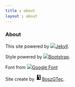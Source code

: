 ```yaml
---
title : about
layout : about
---
```

### About

This site powered by [<img height="20px" src="https://user-images.githubusercontent.com/95701554/175357969-412afad4-79f5-47e0-bb89-f87739526d39.png"/>Jekyll](https://jekyllrb.com).

Style powered by [<img height="20px" src="https://user-images.githubusercontent.com/95701554/175357806-8a7215d3-0316-4899-bf9d-7fab1f36161e.png"/>Bootstrap](https://getbootstrap.com).

Font from [<img height="15px" src="https://user-images.githubusercontent.com/95701554/175357184-8251b262-9d3e-44e7-ae41-5390a935947c.png" />Google Font](https://fonts.google.com)

Site create by [<img height="20px" src="https://raw.githubusercontent.com/BoszGTec/My-Source/77217bc4fee1bc5aa160ffde8136904980297a57/Icon_Logo/BoszGTec_logo_dark.svg
" />BoszGTec](mailto:BoszGTec@protonmail.com).
